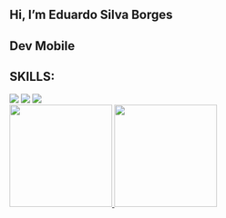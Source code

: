 ## Hi, I’m Eduardo Silva Borges
## Dev Mobile

## SKILLS:

<div>
<a href="https://instagram.com/eduardosb.dev" target="_blank"><img loading="lazy" src="https://img.shields.io/badge/-Instagram-%23E4405F?style=for-the-badge&logo=instagram&logoColor=white" target="_blank"></a>
<a href = "mailto:edusborges99@hotmail.com"><img loading="lazy" src="https://img.shields.io/badge/Gmail-D14836?style=for-the-badge&logo=gmail&logoColor=white" target="_blank"></a>
<a href="https://www.linkedin.com/in/eduardo-silva-borges-99008b188/" target="_blank"><img loading="lazy" src="https://img.shields.io/badge/-LinkedIn-%230077B5?style=for-the-badge&logo=linkedin&logoColor=white" target="_blank"></a>   
</div>

<div>
<a href="https://github.com/seu-usuário-aqui">
<img loading="lazy" height="180em" src="https://github-readme-stats.vercel.app/api/top-langs/?username=RealDuduSB&layout=compact&langs_count=7&theme=dracula"/>
<img loading="lazy" height="180em" src="https://github-readme-stats.vercel.app/api?username=RealDuduSB&show_icons=true&theme=dracula&include_all_commits=true&count_private=true"/>
</div>
